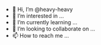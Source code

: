 - 👋 Hi, I’m @heavy-heavy
- 👀 I’m interested in ...
- 🌱 I’m currently learning ...
- 💞️ I’m looking to collaborate on ...
- 📫 How to reach me ...

<!---
heavy-heavy/heavy-heavy is a ✨ special ✨ repository because its `README.md` (this file) appears on your GitHub profile.
You can click the Preview link to take a look at your changes.
--->
